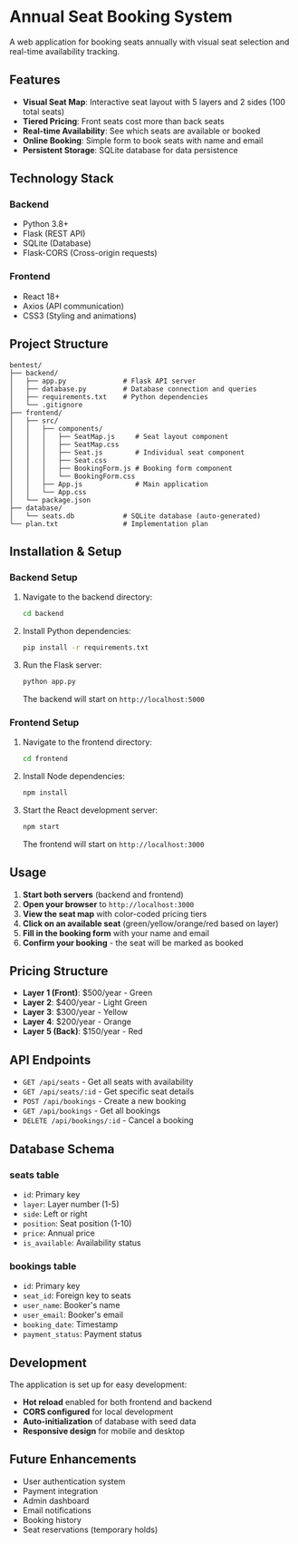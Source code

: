# Annual Seat Booking System

A web application for booking seats annually with visual seat selection and real-time availability tracking.

## Features

- **Visual Seat Map**: Interactive seat layout with 5 layers and 2 sides (100 total seats)
- **Tiered Pricing**: Front seats cost more than back seats
- **Real-time Availability**: See which seats are available or booked
- **Online Booking**: Simple form to book seats with name and email
- **Persistent Storage**: SQLite database for data persistence

## Technology Stack

### Backend
- Python 3.8+
- Flask (REST API)
- SQLite (Database)
- Flask-CORS (Cross-origin requests)

### Frontend
- React 18+
- Axios (API communication)
- CSS3 (Styling and animations)

## Project Structure

```
bentest/
├── backend/
│   ├── app.py              # Flask API server
│   ├── database.py         # Database connection and queries
│   ├── requirements.txt    # Python dependencies
│   └── .gitignore
├── frontend/
│   ├── src/
│   │   ├── components/
│   │   │   ├── SeatMap.js     # Seat layout component
│   │   │   ├── SeatMap.css
│   │   │   ├── Seat.js        # Individual seat component
│   │   │   ├── Seat.css
│   │   │   ├── BookingForm.js # Booking form component
│   │   │   └── BookingForm.css
│   │   ├── App.js             # Main application
│   │   └── App.css
│   └── package.json
├── database/
│   └── seats.db            # SQLite database (auto-generated)
└── plan.txt                # Implementation plan
```

## Installation & Setup

### Backend Setup

1. Navigate to the backend directory:
   ```bash
   cd backend
   ```

2. Install Python dependencies:
   ```bash
   pip install -r requirements.txt
   ```

3. Run the Flask server:
   ```bash
   python app.py
   ```

   The backend will start on `http://localhost:5000`

### Frontend Setup

1. Navigate to the frontend directory:
   ```bash
   cd frontend
   ```

2. Install Node dependencies:
   ```bash
   npm install
   ```

3. Start the React development server:
   ```bash
   npm start
   ```

   The frontend will start on `http://localhost:3000`

## Usage

1. **Start both servers** (backend and frontend)
2. **Open your browser** to `http://localhost:3000`
3. **View the seat map** with color-coded pricing tiers
4. **Click on an available seat** (green/yellow/orange/red based on layer)
5. **Fill in the booking form** with your name and email
6. **Confirm your booking** - the seat will be marked as booked

## Pricing Structure

- **Layer 1 (Front)**: $500/year - Green
- **Layer 2**: $400/year - Light Green
- **Layer 3**: $300/year - Yellow
- **Layer 4**: $200/year - Orange
- **Layer 5 (Back)**: $150/year - Red

## API Endpoints

- `GET /api/seats` - Get all seats with availability
- `GET /api/seats/:id` - Get specific seat details
- `POST /api/bookings` - Create a new booking
- `GET /api/bookings` - Get all bookings
- `DELETE /api/bookings/:id` - Cancel a booking

## Database Schema

### seats table
- `id`: Primary key
- `layer`: Layer number (1-5)
- `side`: Left or right
- `position`: Seat position (1-10)
- `price`: Annual price
- `is_available`: Availability status

### bookings table
- `id`: Primary key
- `seat_id`: Foreign key to seats
- `user_name`: Booker's name
- `user_email`: Booker's email
- `booking_date`: Timestamp
- `payment_status`: Payment status

## Development

The application is set up for easy development:

- **Hot reload** enabled for both frontend and backend
- **CORS configured** for local development
- **Auto-initialization** of database with seed data
- **Responsive design** for mobile and desktop

## Future Enhancements

- User authentication system
- Payment integration
- Admin dashboard
- Email notifications
- Booking history
- Seat reservations (temporary holds)
